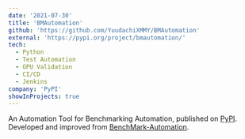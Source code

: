 ```yaml
---
date: '2021-07-30'
title: 'BMAutomation'
github: 'https://github.com/YuudachiXMMY/BMAutomation'
external: 'https://pypi.org/project/bmautomation/'
tech:
  - Python
  - Test Automation
  - GPU Validation
  - CI/CD
  - Jenkins
company: 'PyPI'
showInProjects: true
---
```


An Automation Tool for Benchmarking Automation, published on [PyPI](https://pypi.org/project/bmautomation/).
Developed and improved from [BenchMark-Automation](https://github.com/YuudachiXMMY/BenchMark-Automation).
